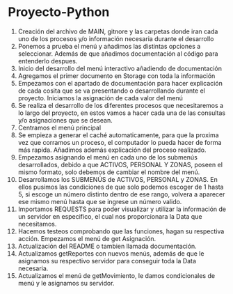# Proyecto-Python
1. Creación del archivo de MAIN, gitnore y las carpetas donde iran cada uno de los procesos y/o información necesaria durante el desarrollo
2. Ponemos a prueba el menú y añadimos las distintas opciones a seleccionar. Además de que añadimos documentación al código para entenderlo despues.
3. Inicio del desarrollo del menú interactivo añadiendo de documentación
4. Agregamos el primer documento en Storage con toda la información
5. Empezamos con el apartado de documentación para hacer explicación de cada cosita que se va presentando o desarrollando durante el proyecto. Iniciamos la asignación de cada valor del menú
6. Se realiza el desarrollo de los diferentes procesos que necesitaremos a lo largo del proyecto, en estos vamos a hacer cada una de las consultas y/o asignaciones que se desean.
7. Centramos el menú principal
8. Se empieza a generar el caché automaticamente, para que la proxima vez que corramos un proceso, el computador lo pueda hacer de forma más rapida. Añadimos además explicación del proceso realizado.
9. Empezamos asignando el menú en cada uno de los submenús desarrollados, debido a que ACTIVOS, PERSONAL Y ZONAS, poseen el mismo formato, solo debemos de cambiar el nombre del menú.
10. Desarrollamos los SUBMENÚS de ACTIVOS, PERSONAL y ZONAS. En ellos pusimos las condiciones de que solo podemos escoger de 1 hasta 5, si escoge un número distinto dentro de ese rango, volvera a aparecer ese mismo menú hasta que se ingrese un número valido.
11. Importamos REQUESTS para poder visualizar y utilizar la información de un servidor en especifico, el cual nos proporcionara la Data que necesitamos.
12. Hacemos testeos comprobando que las funciones, hagan su respectiva acción. Empezamos el menú de get Asignación.
13. Actualización del README o tambien llamada documentación.
14. Actualizamos getReportes con nuevos menús, además de que le asignamos su respectivo servidor para conseguir toda la Data necesaria.
15. Actualizamos el menú de getMovimiento, le damos condicionales de menú y le asignamos su servidor.